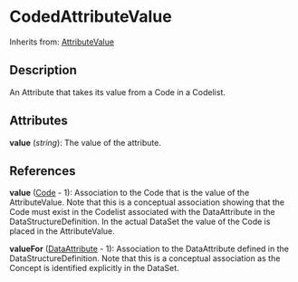 
# CodedAttributeValue

Inherits from: [AttributeValue](AttributeValue.md)



## Description

An Attribute that takes its value from a Code in a Codelist.


## Attributes

**value** (*string*): The value of the attribute.



## References

**value** ([Code](../Codelists/Code.md) - 1): Association to the Code that is the value of the AttributeValue. Note that this is a conceptual association showing that the Code must exist in the Codelist associated with the DataAttribute in the DataStructureDefinition. In the actual DataSet the value of the Code is placed in the AttributeValue.

**valueFor** ([DataAttribute](DataAttribute.md) - 1): Association to the DataAttribute defined in the DataStructureDefinition. Note that this is a conceptual association as the Concept is identified explicitly in the DataSet.




